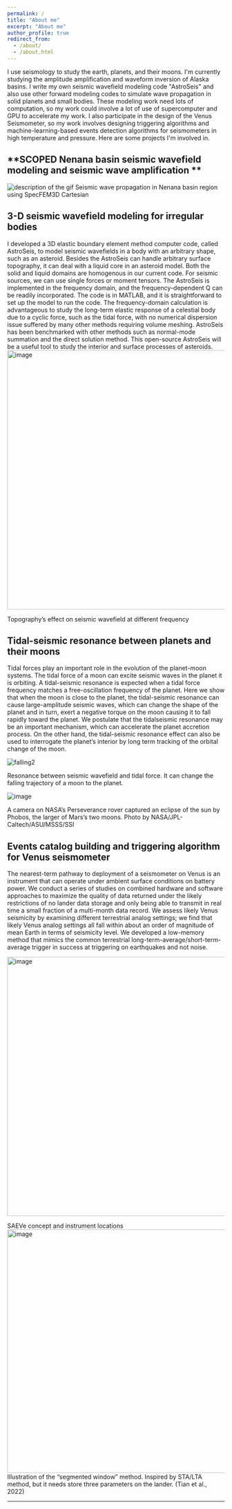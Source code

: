 ```yaml
---
permalink: /
title: "About me"
excerpt: "About me"
author_profile: true
redirect_from: 
  - /about/
  - /about.html
---
```



I use seismology to study the earth, planets, and their moons. 
I'm currently studying the amplitude amplification and waveform inversion of Alaska basins.
I write my own seismic wavefield modeling code "AstroSeis" and also use other forward modeling codes to simulate wave propagation in solid planets and small bodies. These modeling work need lots of computation, so my work could involve a lot of use of supercomputer and GPU to accelerate my work. I also participate in the design of the Venus Seismometer, so my work involves designing triggering algorithms and machine-learning-based events detection algorithms for seismometers in high temperature and pressure. Here are some projects I'm involved in.


**SCOPED Nenana basin seismic wavefield modeling and seismic wave amplification **
------
<img src="images/wavefield_propagation_nenana_CMTSOLUTION_20181003032937544_short.gif" alt="description of the gif">
Seismic wave propagation in Nenana basin region using SpecFEM3D Cartesian


**3-D seismic wavefield modeling for irregular bodies**
------
I developed a 3D elastic boundary element method computer code, called AstroSeis, to model seismic wavefields in a body with an arbitrary shape, such as an asteroid. Besides the AstroSeis can handle arbitrary surface topography, it can deal with a liquid core in an asteroid model. Both the solid and liquid domains are homogenous in our current code. For seismic sources, we can use single forces or moment tensors. The AstroSeis is implemented in the frequency domain, and the frequency-dependent Q can be readily incorporated. The code is in MATLAB, and it is straightforward to set up the model to run the code. The frequency-domain calculation is advantageous to study the long-term elastic response of a celestial body due to a cyclic force, such as the tidal force, with no numerical dispersion issue suffered by many other methods requiring volume meshing. AstroSeis has been benchmarked with other methods such as normal-mode summation and the direct solution method. This open-source AstroSeis will be a useful tool to study the interior and surface processes of asteroids.
<img width="600" alt="image" src="https://user-images.githubusercontent.com/53156528/134985232-84f1a036-098a-4596-8ee1-6a0cb36ca81c.png">

Topography’s effect on seismic wavefield at different frequency

**Tidal-seismic resonance between planets and their moons**
------
Tidal forces play an important role in the evolution of the planet-moon systems. The tidal force of a moon can excite seismic waves in the planet it is orbiting. A tidal-seismic resonance is expected when a tidal force frequency matches a free-oscillation frequency of the planet. Here we show that when the moon is close to the planet, the tidal-seismic resonance can cause large-amplitude seismic waves, which can change the shape of the planet and in turn, exert a negative torque on the moon causing it to fall rapidly toward the planet. We postulate that the tidalseismic resonance may be an important mechanism, which can accelerate the planet accretion process. On the other hand, the tidal-seismic resonance effect can also be used to interrogate the planet’s interior by long term tracking of the orbital change of the moon.

![falling2](https://user-images.githubusercontent.com/53156528/134987655-945ad992-b0a7-429e-aea7-afef7eef28ab.gif)

Resonance between seismic wavefield and tidal force.
It can change the falling trajectory of a moon to the planet.


![image](https://user-images.githubusercontent.com/53156528/165837418-e49bf565-d4e3-4799-bb10-6b8e70d9291c.png)

A camera on NASA’s Perseverance rover captured an eclipse of the sun by Phobos, the larger of Mars’s two moons. Photo by NASA/JPL-Caltech/ASU/MSSS/SSI


**Events catalog building and triggering algorithm for Venus seismometer**
------
The nearest-term pathway to deployment of a seismometer on Venus is an instrument that can operate under ambient surface conditions on battery power.  We conduct a series of studies on combined hardware and software approaches to maximize the quality of data returned under the likely restrictions of no lander data storage and only being able to transmit in real time a small fraction of a multi-month data record.  We assess likely Venus seismicity by examining different terrestrial analog settings; we find that likely Venus analog settings all fall within about an order of magnitude of mean Earth in terms of seismicity level. We developed a low-memory method that mimics the common terrestrial long-term-average/short-term-average trigger in success at triggering on earthquakes and not noise.  

<img width="600" alt="image" src="https://user-images.githubusercontent.com/53156528/134985544-ebf8deed-ca52-4887-8299-36b27d21d70c.png">

SAEVe concept and instrument locations
<img width="564" alt="image" src="https://user-images.githubusercontent.com/53156528/228992819-ce4df045-68c9-473b-89f1-86d9d4d1e8fe.png">
Illustration of the “segmented window” method. Inspired by STA/LTA method, but it needs store three parameters on the lander. (Tian et al., 2022)




<!--- **Aerial hyperspectral image processing**
======
<img width="600" alt="image" src="https://user-images.githubusercontent.com/53156528/134985924-5baa2c26-6793-4f77-a0ff-6d9478bfc1c5.png">
--->
------
